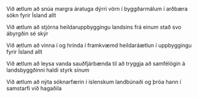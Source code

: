 Við ætlum að snúa margra áratuga dýrri vörn í byggðarmálum í arðbæra sókn fyrir Ísland allt

Við ætlum að stjórna heildaruppbyggingu landsins frá einum stað svo ábyrgðin sé skýr

Við ætlum að vinna í og hrinda í framkvæmd heildaráætlun í uppbyggingu fyrir Ísland allt

Við ætlum að leysa vanda sauðfjárbænda til að tryggja að samfélögin á landsbyggðinni haldi styrk sínum

Við ætlum að nýta sóknarfærin í íslenskum landbúnaði og þróa hann í samstarfi við hagaðila
